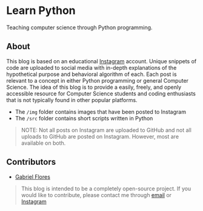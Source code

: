 # Learn Python

Teaching computer science through Python programming.

## About

This blog is based on an educational [Instagram](https://instagram.com/learn.py) account. Unique snippets of code are uploaded to social media with in-depth explanations of the hypothetical purpose and behavioral algorithm of each. Each post is relevant to a concept in either Python programming or general Computer Science. The idea of this blog is to provide a easily, freely, and openly accessible resource for Computer Science students and coding enthusiasts that is not typically found in other popular platforms.

* The `/img` folder contains images that have been posted to Instagram
* The `/src` folder contains short scripts written in Python

> NOTE: Not all posts on Instagram are uploaded to GitHub and not all uploads to GitHub are posted on Instagram. However, most are available on both.

## Contributors

* [Gabriel Flores](https://github.com/rgabeflores)

> This blog is intended to be a completely open-source project. If you would like to contribute, please contact me through [email](mailto:runpython18@gmail.com) or [Instagram](https://instagram.com/learn.py)

